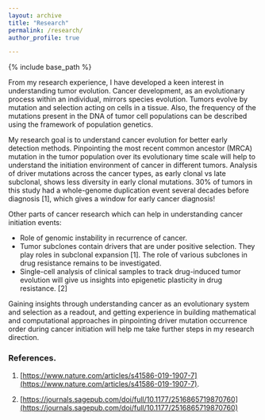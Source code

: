 ```yaml
---
layout: archive
title: "Research"
permalink: /research/
author_profile: true

---
```


{% include base_path %}

From my research experience, I have developed a keen interest in understanding tumor evolution. Cancer development, as an evolutionary process within an individual, mirrors species evolution. Tumors evolve by mutation and selection acting on cells in a tissue. Also, the frequency of the mutations present in the DNA of tumor cell populations can be described using the framework of population genetics.

My research goal is to understand cancer evolution for better early detection methods. Pinpointing the most recent common ancestor (MRCA) mutation in the tumor population over its evolutionary time scale will help to understand the initiation environment of cancer in different tumors. Analysis of driver mutations across the cancer types, as early clonal vs late subclonal, shows less diversity in early clonal mutations. 30% of tumors in this study had a whole-genome duplication event several decades before diagnosis [1], which gives a window for early cancer diagnosis!

Other parts of cancer research which can help in understanding cancer initiation events:

- Role of genomic instability in recurrence of cancer.
- Tumor subclones contain drivers that are under positive selection. They play roles in subclonal expansion [1]. The role of various subclones in drug resistance remains to be investigated.
- Single-cell analysis of clinical samples to track drug-induced tumor evolution will give us insights into epigenetic plasticity in drug resistance. [2]

Gaining insights through understanding cancer as an evolutionary system and selection as a readout, and getting experience in building mathematical and computational approaches in pinpointing driver mutation occurrence order during cancer initiation will help me take further steps in my research direction.

### References.

1. [https://www.nature.com/articles/s41586-019-1907-7](https://www.nature.com/articles/s41586-019-1907-7).

2. [https://journals.sagepub.com/doi/full/10.1177/2516865719870760](https://journals.sagepub.com/doi/full/10.1177/2516865719870760)

